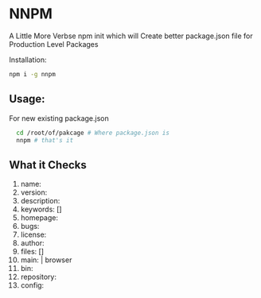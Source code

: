 # NNPM

A Little More Verbse npm init which will Create better package.json file for
Production Level Packages

Installation:

```bash
npm i -g nnpm
```

## Usage:

For new existing package.json

```bash
  cd /root/of/pakcage # Where package.json is
  nnpm # that's it
```

## What it Checks

1. name:
2. version:
3. description:
4. keywords: []
5. homepage:
6. bugs:
7. license:
8. author:
9. files: []
10. main: | browser
11. bin:
12. repository:
13. config:

